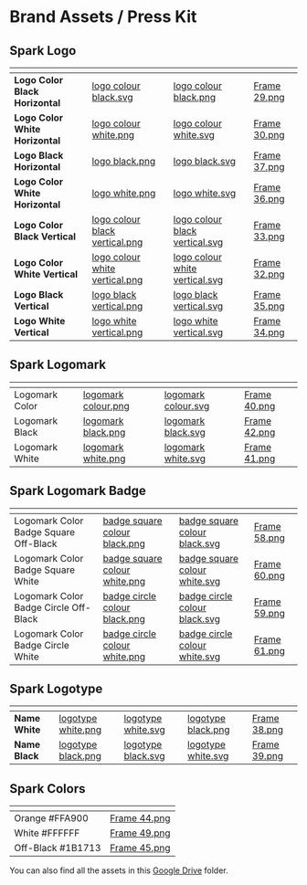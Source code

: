 # Brand Assets / Press Kit

## Spark Logo

<table data-view="cards" data-full-width="false"><thead><tr><th></th><th data-type="files"></th><th data-type="files"></th><th data-hidden data-card-cover data-type="files"></th></tr></thead><tbody><tr><td><strong>Logo Color Black Horizontal</strong></td><td><a href="../.gitbook/assets/logo colour black.svg">logo colour black.svg</a></td><td><a href="../.gitbook/assets/logo colour black.png">logo colour black.png</a></td><td><a href="../.gitbook/assets/Frame 29.png">Frame 29.png</a></td></tr><tr><td><strong>Logo Color White Horizontal</strong></td><td><a href="../.gitbook/assets/logo colour white.png">logo colour white.png</a></td><td><a href="../.gitbook/assets/logo colour white.svg">logo colour white.svg</a></td><td><a href="../.gitbook/assets/Frame 30.png">Frame 30.png</a></td></tr><tr><td><strong>Logo Black Horizontal</strong></td><td><a href="../.gitbook/assets/logo black.png">logo black.png</a></td><td><a href="../.gitbook/assets/logo black.svg">logo black.svg</a></td><td><a href="../.gitbook/assets/Frame 37.png">Frame 37.png</a></td></tr><tr><td><strong>Logo Color White Horizontal</strong></td><td><a href="../.gitbook/assets/logo white.png">logo white.png</a></td><td><a href="../.gitbook/assets/logo white.svg">logo white.svg</a></td><td><a href="../.gitbook/assets/Frame 36.png">Frame 36.png</a></td></tr><tr><td><strong>Logo Color Black Vertical</strong></td><td><a href="../.gitbook/assets/logo colour black vertical.png">logo colour black vertical.png</a></td><td><a href="../.gitbook/assets/logo colour black vertical.svg">logo colour black vertical.svg</a></td><td><a href="../.gitbook/assets/Frame 33.png">Frame 33.png</a></td></tr><tr><td><strong>Logo Color White Vertical</strong></td><td><a href="../.gitbook/assets/logo colour white vertical.png">logo colour white vertical.png</a></td><td><a href="../.gitbook/assets/logo colour white vertical.svg">logo colour white vertical.svg</a></td><td><a href="../.gitbook/assets/Frame 32.png">Frame 32.png</a></td></tr><tr><td><strong>Logo Black Vertical</strong></td><td><a href="../.gitbook/assets/logo black vertical.png">logo black vertical.png</a></td><td><a href="../.gitbook/assets/logo black vertical.svg">logo black vertical.svg</a></td><td><a href="../.gitbook/assets/Frame 35.png">Frame 35.png</a></td></tr><tr><td><strong>Logo White Vertical</strong></td><td><a href="../.gitbook/assets/logo white vertical.png">logo white vertical.png</a></td><td><a href="../.gitbook/assets/logo white vertical.svg">logo white vertical.svg</a></td><td><a href="../.gitbook/assets/Frame 34.png">Frame 34.png</a></td></tr></tbody></table>



## Spark Logomark

<table data-view="cards" data-full-width="false"><thead><tr><th></th><th data-type="files"></th><th data-type="files"></th><th data-hidden data-card-cover data-type="files"></th></tr></thead><tbody><tr><td>Logomark Color</td><td><a href="../.gitbook/assets/logomark colour.png">logomark colour.png</a></td><td><a href="../.gitbook/assets/logomark colour.svg">logomark colour.svg</a></td><td><a href="../.gitbook/assets/Frame 40.png">Frame 40.png</a></td></tr><tr><td>Logomark Black</td><td><a href="../.gitbook/assets/logomark black.png">logomark black.png</a></td><td><a href="../.gitbook/assets/logomark black.svg">logomark black.svg</a></td><td><a href="../.gitbook/assets/Frame 42.png">Frame 42.png</a></td></tr><tr><td>Logomark White</td><td><a href="../.gitbook/assets/logomark white.png">logomark white.png</a></td><td><a href="../.gitbook/assets/logomark white.svg">logomark white.svg</a></td><td><a href="../.gitbook/assets/Frame 41.png">Frame 41.png</a></td></tr></tbody></table>



## Spark Logomark Badge

<table data-view="cards"><thead><tr><th></th><th data-type="files"></th><th data-type="files"></th><th data-hidden data-card-cover data-type="files"></th></tr></thead><tbody><tr><td>Logomark Color Badge Square Off-Black</td><td><a href="../.gitbook/assets/badge square colour black.png">badge square colour black.png</a></td><td><a href="../.gitbook/assets/badge square colour black.svg">badge square colour black.svg</a></td><td><a href="../.gitbook/assets/Frame 58.png">Frame 58.png</a></td></tr><tr><td>Logomark Color Badge Square White</td><td><a href="../.gitbook/assets/badge square colour white.png">badge square colour white.png</a></td><td><a href="../.gitbook/assets/badge square colour white.svg">badge square colour white.svg</a></td><td><a href="../.gitbook/assets/Frame 60.png">Frame 60.png</a></td></tr><tr><td>Logomark Color Badge Circle Off-Black</td><td><a href="../.gitbook/assets/badge circle colour black.png">badge circle colour black.png</a></td><td><a href="../.gitbook/assets/badge circle colour black.svg">badge circle colour black.svg</a></td><td><a href="../.gitbook/assets/Frame 59.png">Frame 59.png</a></td></tr><tr><td>Logomark Color Badge Circle White</td><td><a href="../.gitbook/assets/badge circle colour white.png">badge circle colour white.png</a></td><td><a href="../.gitbook/assets/badge circle colour white.svg">badge circle colour white.svg</a></td><td><a href="../.gitbook/assets/Frame 61.png">Frame 61.png</a></td></tr></tbody></table>

## Spark Logotype

<table data-view="cards" data-full-width="false"><thead><tr><th></th><th data-type="files"></th><th data-type="files"></th><th data-hidden data-type="files"></th><th data-hidden data-card-cover data-type="files"></th></tr></thead><tbody><tr><td><strong>Name White</strong></td><td><a href="../.gitbook/assets/logotype white.png">logotype white.png</a></td><td><a href="../.gitbook/assets/logotype white.svg">logotype white.svg</a></td><td><a href="../.gitbook/assets/logotype black.png">logotype black.png</a></td><td><a href="../.gitbook/assets/Frame 38.png">Frame 38.png</a></td></tr><tr><td><strong>Name Black</strong></td><td><a href="../.gitbook/assets/logotype black.png">logotype black.png</a></td><td><a href="../.gitbook/assets/logotype black.svg">logotype black.svg</a></td><td><a href="../.gitbook/assets/logotype white.svg">logotype white.svg</a></td><td><a href="../.gitbook/assets/Frame 39.png">Frame 39.png</a></td></tr></tbody></table>

## Spark Colors

<table data-view="cards"><thead><tr><th></th><th data-hidden data-card-cover data-type="files"></th></tr></thead><tbody><tr><td>Orange #FFA900</td><td><a href="../.gitbook/assets/Frame 44.png">Frame 44.png</a></td></tr><tr><td>White #FFFFFF</td><td><a href="../.gitbook/assets/Frame 49.png">Frame 49.png</a></td></tr><tr><td>Off-Black #1B1713</td><td><a href="../.gitbook/assets/Frame 45.png">Frame 45.png</a></td></tr></tbody></table>

You can also find all the assets in this [Google Drive](https://drive.google.com/drive/folders/14y1Cau0dRW8enY8try2Jt8RKWfBdoDun?usp=sharing) folder.

